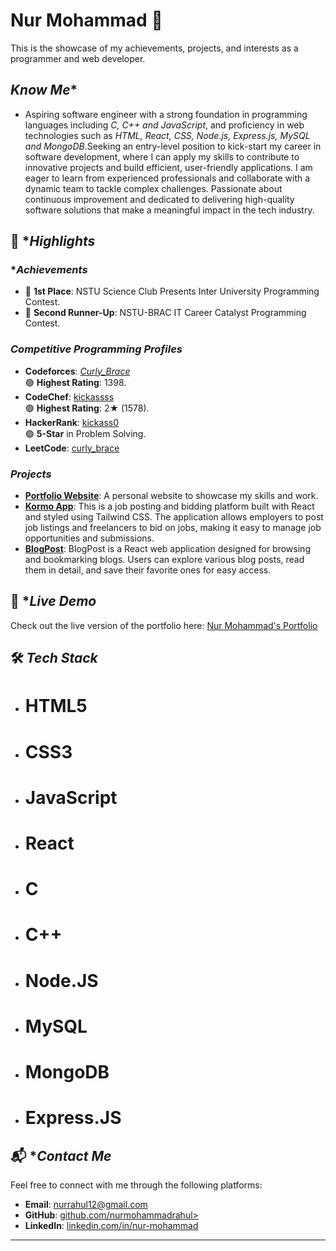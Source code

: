 ﻿# Nur Mohammad 🌟  
This is the showcase of my achievements, projects, and interests as a programmer and web developer.
## *Know Me**
- Aspiring software engineer with a strong foundation in programming languages including  *C, C++ and JavaScript*, and proficiency in web technologies such as *HTML, React, CSS, Node.js, Express.js, MySQL and MongoDB*.Seeking an entry-level position to kick-start my career in software development, where I can apply my skills to contribute to innovative projects and build efficient, user-friendly applications. I am eager to learn from experienced professionals and collaborate with a dynamic team to tackle complex challenges. Passionate about continuous improvement and dedicated to delivering high-quality software solutions that make a meaningful impact in the tech industry.

## 🌟 **Highlights*
### **Achievements*
- 🥇 **1st Place**: NSTU Science Club Presents Inter University Programming Contest.
- 🥉 **Second Runner-Up**: NSTU-BRAC IT Career Catalyst Programming Contest.  

### *Competitive Programming Profiles*
- **Codeforces**: [_Curly_Brace_](https://codeforces.com/profile/_Curly_Brace_)  
  🟢 **Highest Rating**: 1398.  
- **CodeChef**: [kickassss](https://www.codechef.com/users/kickassss)  
  🟢 **Highest Rating**: 2★ (1578).  
- **HackerRank**: [kickass0](https://www.hackerrank.com/kickass0)  
  🟢 **5-Star** in Problem Solving.  
- **LeetCode**: [curly_brace](https://leetcode.com/u/curly_brace/)  

### *Projects*
- **[Portfolio Website](https:nurmohammad.vercel.app)**: A personal website to showcase my skills and work.  
- **[Kormo App](https://kormo-3cade.web.app)**: This is a job posting and bidding platform built with React and styled using Tailwind CSS. The application allows employers to post job listings and freelancers to bid on jobs, making it easy to manage job opportunities and submissions.
- **[BlogPost](https://blogpost957.netlify.app/)**: BlogPost is a React web application designed for browsing and bookmarking blogs. Users can explore various blog posts, read them in detail, and save their favorite ones for easy access.


## 🔗 **Live Demo*
Check out the live version of the portfolio here: [Nur Mohammad's Portfolio](https://nurmohammad.vercel.app/)

## 🛠️ *Tech Stack*
- # HTML5
- # CSS3
- # JavaScript
- # React
- # C
- # C++
- # Node.JS
- # MySQL
- # MongoDB
- # Express.JS

## 📬 **Contact Me*
Feel free to connect with me through the following platforms:
- **Email**: [nurrahul12@gmail.com](mailto:nurrahul12@gmail.com)  
- **GitHub**: [github.com/nurmohammadrahul>](https://github.com/nurmohammadrahul)  
- **LinkedIn**: [linkedin.com/in/nur-mohammad](https://www.linkedin.com/in/nur-mohammad-0167861b5/)

---

